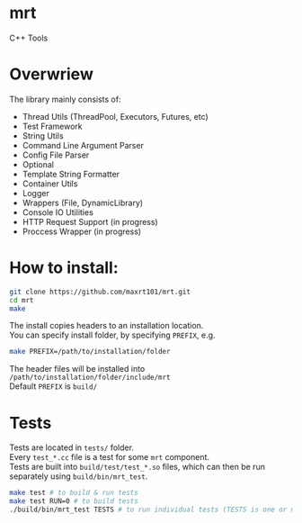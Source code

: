 # mrt
C++ Tools  

# Overwriew
The library mainly consists of:  
 - Thread Utils (ThreadPool, Executors, Futures, etc)
 - Test Framework
 - String Utils
 - Command Line Argument Parser
 - Config File Parser
 - Optional
 - Template String Formatter
 - Container Utils
 - Logger
 - Wrappers (File, DynamicLibrary)
 - Console IO Utilities
 - HTTP Request Support (in progress)
 - Proccess Wrapper (in progress)

# How to install:
```sh
git clone https://github.com/maxrt101/mrt.git
cd mrt
make
```
The install copies headers to an installation location.  
You can specify install folder, by specifying `PREFIX`, e.g.   
```sh
make PREFIX=/path/to/installation/folder
```
The header files will be installed into `/path/to/installation/folder/include/mrt`  
Default `PREFIX` is `build/`  

# Tests
Tests are located in `tests/` folder.  
Every `test_*.cc` file is a test for some `mrt` component.  
Tests are built into `build/test/test_*.so` files, which can then be run separately using `build/bin/mrt_test`.
```sh
make test # to build & run tests
make test RUN=0 # to build tests
./build/bin/mrt_test TESTS # to run individual tests (TESTS is one or more .so files from build/test)
```
